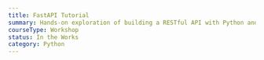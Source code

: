 ```yaml
---
title: FastAPI Tutorial
summary: Hands-on exploration of building a RESTful API with Python and [`fastapi`](https://fastapi.tiangolo.com). Meant for students who are comfortable with Python but have no experience with web development, such as data scientists.
courseType: Workshop
status: In the Works
category: Python
---
```


